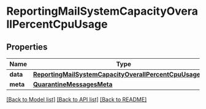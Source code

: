 # ReportingMailSystemCapacityOverallPercentCpuUsage

## Properties
Name | Type | Description | Notes
------------ | ------------- | ------------- | -------------
**data** | [**ReportingMailSystemCapacityOverallPercentCpuUsageData**](ReportingMailSystemCapacityOverallPercentCpuUsageData.md) |  | [optional] 
**meta** | [**QuarantineMessagesMeta**](QuarantineMessagesMeta.md) |  | [optional] 

[[Back to Model list]](../README.md#documentation-for-models) [[Back to API list]](../README.md#documentation-for-api-endpoints) [[Back to README]](../README.md)

